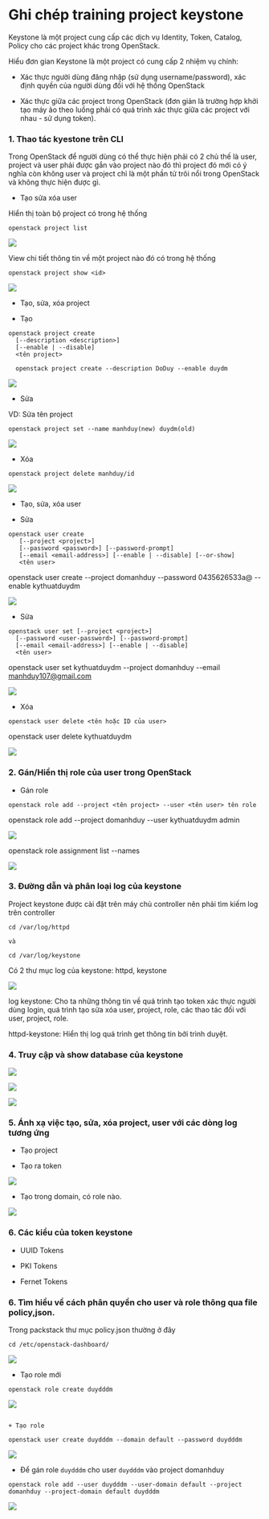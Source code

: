 # Ghi chép training project keystone

Keystone là một project cung cấp các dịch vụ Identity, Token, Catalog, Policy cho các project khác trong OpenStack.

Hiểu đơn gian Keystone là một project có cung cấp 2 nhiệm vụ chính:

+ Xác thực người dùng đăng nhập (sử dụng username/password), xác định quyền của người dùng đối với hệ thống OpenStack

+ Xác thực giữa các project trong OpenStack (đơn giản là trường hợp khởi tạo máy ảo theo luồng phải có quá trình xác thực giữa các project với nhau - sử dụng token).

### 1. Thao tác kyestone trên CLI

Trong OpenStack để người dùng có thể thực hiện phải có 2 chủ thế là user, project và user phải được gắn vào project nào đó thì project đó mới có ý nghĩa còn không user và project chỉ là một phần tử trôi nổi trong OpenStack và không thực hiện được gì.

- Tạo sửa xóa user

Hiển thị toàn bộ project có trong hệ thống

```
openstack project list
```

![](../images/img-keystone/Screenshot_690.png)

View chi tiết thông tin về một project nào đó có trong hệ thống

```
openstack project show <id>
```
![](../images/img-keystone/Screenshot_691.png)

- Tạo, sửa, xóa project

+ Tạo

```
openstack project create
  [--description <description>]
  [--enable | --disable]
  <tên project>

  openstack project create --description DoDuy --enable duydm

```

![](../images/img-keystone/Screenshot_692.png)

+ Sửa

VD: Sửa tên project

```
openstack project set --name manhduy(new) duydm(old)
```

![](../images/img-keystone/Screenshot_693.png)

+ Xóa

```
openstack project delete manhduy/id
```

![](../images/img-keystone/Screenshot_694.png)

- Tạo, sửa, xóa user

+ Sửa

```
openstack user create 
   [--project <project>]
   [--password <password>] [--password-prompt]
   [--email <email-address>] [--enable | --disable] [--or-show]
   <tên user>
```

openstack user create --project domanhduy --password 0435626533a@ --enable kythuatduydm

![](../images/img-keystone/Screenshot_695.png)

+ Sửa

```
openstack user set [--project <project>]
  [--password <user-password>] [--password-prompt]
  [--email <email-address>] [--enable | --disable]
  <tên user>
```
openstack user set  kythuatduydm --project domanhduy --email manhduy107@gmail.com 

![](../images/img-keystone/Screenshot_696.png)

+ Xóa

```
openstack user delete <tên hoặc ID của user>
```

openstack user delete  kythuatduydm

![](../images/img-keystone/Screenshot_697.png)

### 2. Gán/Hiển thị role của user trong OpenStack

+ Gán role

```
openstack role add --project <tên project> --user <tên user> tên role 
```

openstack role add --project domanhduy --user kythuatduydm admin

![](../images/img-keystone/Screenshot_699.png)

openstack role assignment list --names

![](../images/img-keystone/Screenshot_698.png)

### 3. Đường dẫn và phân loại log của keystone

Project keystone được cài đặt trên máy chủ controller nên phải tìm kiếm log trên controller

```
cd /var/log/httpd

và 

cd /var/log/keystone
```

Có 2 thư mục log của keystone: httpd, keystone

![](../images/img-keystone/Screenshot_670.png)

log keystone: Cho ta những thông tin về quá trình tạo token xác thực người dùng login, quá trình tạo sửa xóa user, project, role, các thao tác đối với user, project, role.

httpd-keystone: Hiển thị log quá trình get thông tin bởi trình duyệt.

### 4. Truy cập và show database của keystone

![](../images/img-keystone/Screenshot_701.png)

![](../images/img-keystone/Screenshot_702.png)

![](../images/img-keystone/Screenshot_703.png)


### 5. Ánh xạ việc tạo, sửa, xóa project, user với các dòng log tương ứng

- Tạo project

+ Tạo ra token

![](../images/img-keystone/Screenshot_704.png)

+ Tạo trong domain, có role nào.

![](../images/img-keystone/Screenshot_705.png)


### 6. Các kiểu của token keystone

- UUID Tokens

- PKI Tokens

- Fernet Tokens

### 6. Tìm hiểu về cách phân quyền cho user và role thông qua file policy,json.

Trong packstack thư mục policy.json thường ở đây

```
cd /etc/openstack-dashboard/
```

![](../images/img-keystone/Screenshot_370.png)


+ Tạo role mới

```
openstack role create duydddm
```

![](../images/img-keystone/Screenshot_371.png)

```

+ Tạo role

openstack user create duydddm --domain default --password duydddm
```

![](../images/img-keystone/Screenshot_372.png)

+ Để gán role `duydddm` cho user `duydddm` vào project domanhduy

```
openstack role add --user duydddm --user-domain default --project domanhduy --project-domain default duydddm
```
![](../images/img-keystone/Screenshot_373.png)













